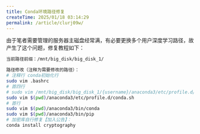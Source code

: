```yaml
---
title: Conda环境路径修复
createTime: 2025/01/18 03:14:29
permalink: /article/clurj09w/
---
```

由于笔者需要管理的服务器主磁盘经常满，有必要更换多个用户深度学习路径，故产生了这个问题，修复教程如下：

```bash
当前路径前缀：/mnt/big_disk/big_disk_1/

路径修改（注释为需要修改的路径）：
# 注释行 conda初始化行
sudo vim .bashrc
# 首四行
# sudo vim /mnt/big_disk/big_disk_1/{username}/anaconda3/etc/profile.d/conda.sh
sudo vim $(pwd)/anaconda3/etc/profile.d/conda.sh
# 首行
sudo vim $(pwd)/anaconda3/bin/conda
sudo vim $(pwd)/anaconda3/bin/pip
# 加密库自行修复【加入公告】：
conda install cryptography
```

